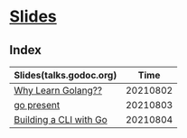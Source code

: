 # [Slides](https://github.com/jiweiyuan/slides)

## Index

| Slides(talks.godoc.org) | Time |
|---- | ---- |
|[Why Learn Golang??](https://go-talks.appspot.com/github.com/jiweiyuan/slides/why-learn-go/why-learn-go.slide) | 20210802 |
|[go present](https://go-talks.appspot.com/github.com/jiweiyuan/slides/go-present/go-present.slide) | 20210803 |
|[Building a CLI with Go](https://go-talks.appspot.com/github.com/jiweiyuan/slides/building-a-cli-with-go/building-a-cli-with-go.slide) | 20210804 |